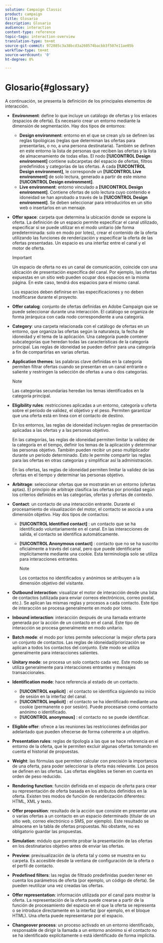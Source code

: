 ```yaml
---
solution: Campaign Classic
product: campaign
title: Glosario
description: Glosario
audience: interaction
content-type: reference
topic-tags: interaction-overview
translation-type: tm+mt
source-git-commit: 972885c3a38bcd3a260574bacbb3f507e11ae05b
workflow-type: tm+mt
source-wordcount: '0'
ht-degree: 0%

---
```



# Glosario{#glossary}

A continuación, se presenta la definición de los principales elementos de interacción.

* **Environment**: define lo que incluye un catálogo de ofertas y los enlaces (espacios de oferta). Es necesario crear un entorno mediante la dimensión de segmentación. Hay dos tipos de entornos:

   * **Design environment**: entorno en el que se crean y/o se definen las reglas tipológicas (reglas que determinan las ofertas para presentarlas, o no, a una persona destinataria). También se definen en este entorno la lista de personas que reciben las ofertas y la lista de almacenamiento de todas ellas. El nodo **[!UICONTROL Design environment]** contiene subcarpetas del espacio de ofertas, filtros predefinidos y categorías de las ofertas. A cada **[!UICONTROL Design environment]**, le corresponde un **[!UICONTROL Live environment]** de solo lectura, generado a partir de este mismo **[!UICONTROL Design environment]**.
   * **Live environment**: entorno vinculado a **[!UICONTROL Design environment]**. Contiene ofertas de solo lectura cuyo contenido e idoneidad se han aprobado a través de la **[!UICONTROL Design environment]**. Se deben seleccionar para introducirlos en un sitio web o insertarlos en un mensaje.

* **Offer space**: carpeta que determina la ubicación donde se expone la oferta. La definición de un espacio permite especificar el canal utilizado, especificar si se puede utilizar en el modo unitario (de forma predeterminada: solo en modo por lotes), crear el contenido de la oferta utilizando las funciones de renderización y especificar la oferta de las ofertas presentadas. Un espacio es una interfaz entre el canal y el motor de oferta.

   >[!IMPORTANT]
   >
   >Un espacio de oferta no es un canal de comunicación, coincide con una ubicación de presentación específica del canal. Por ejemplo, las ofertas expuestas en un sitio web pueden ocupar dos espacios en la misma página. En este caso, tendrá dos espacios para el mismo canal.
   >
   >Los espacios deben definirse en las especificaciones y no deben modificarse durante el proyecto.

* **Offer catalog**: conjunto de ofertas definidas en Adobe Campaign que se puede seleccionar durante una interacción. El catálogo se organiza de forma jerárquica con cada nodo correspondiente a una categoría.
* **Category**: una carpeta relacionada con el catálogo de ofertas en un entorno, que organiza las ofertas según la naturaleza, la fecha de idoneidad y el tema de la aplicación. Una categoría puede contener subcategorías que heredan todas las características de la categoría principal. Las reglas de idoneidad se pueden definir para una categoría a fin de compartirlas en varias ofertas.
* **Application themes**: las palabras clave definidas en la categoría permiten filtrar ofertas cuando se presentan en un canal entrante o saliente y restringen la selección de ofertas a una o dos categorías.

   >[!NOTE]
   >
   >Las categorías secundarias heredan los temas identificados en la categoría principal.

* **Eligibility rules**: restricciones aplicadas a un entorno, categoría u oferta sobre el periodo de validez, el objetivo y el peso. Permiten garantizar que una oferta está en línea con el contacto de destino.

   En los entornos, las reglas de idoneidad incluyen reglas de presentación aplicadas a las ofertas y a las personas objetivo.

   En las categorías, las reglas de idoneidad permiten limitar la validez de la categoría en el tiempo, definir los temas de la aplicación y determinar las personas objetivo. También pueden recibir un peso multiplicador durante un periodo determinado. Esto le permite compartir las reglas para las ofertas en otras categorías y simplificar así la administración.

   En las ofertas, las reglas de idoneidad permiten limitar la validez de las ofertas en el tiempo y determinar las personas objetivo.

* **Arbitrage**: seleccionar ofertas que se mostrarán en un entorno (ofertas aptas). El principio de arbitraje clasifica las ofertas por prioridad según los criterios definidos en las categorías, ofertas y ofertas de contexto.
* **Contact**: un contacto de una interacción entrante. Durante el procesamiento de visualización del motor, el contacto se asocia a una dimensión objetivo. Hay dos tipos de contactos:

   * **[!UICONTROL Identified contact]** : un contacto que se ha identificado voluntariamente en el canal. En las interacciones de salida, el contacto se identifica automáticamente.
   * **[!UICONTROL Anonymous contact]** : contacto que no se ha suscrito oficialmente a través del canal, pero que puede identificarse implícitamente mediante una cookie. Esta terminología solo se utiliza para interacciones entrantes.

      >[!NOTE]
      >
      >Los contactos no identificados y anónimos se atribuyen a la dimensión objetivo del visitante.

* **Outbound interaction**: visualizar el motor de interacción desde una lista de contactos (utilizada para enviar correos electrónicos, correo postal, etc.). Se aplican las mismas reglas y procesos a cada contacto. Este tipo de interacción se procesa generalmente en modo por lotes.
* **Inbound interaction**: interacción después de una llamada entrante generada por la acción de un contacto en el canal. Este tipo de interacción se procesa generalmente en modo unitario.
* **Batch mode**: el modo por lotes permite seleccionar la mejor oferta para un conjunto de contactos. Las reglas de idoneidad/priorización se aplican a todos los contactos del conjunto. Este modo se utiliza generalmente para interacciones salientes.
* **Unitary mode**: se procesa un solo contacto cada vez. Este modo se utiliza generalmente para interacciones entrantes y mensajes transaccionales.
* **Identification mode**: hace referencia al estado de un contacto.

   * **[!UICONTROL explicit]** : el contacto se identifica siguiendo su inicio de sesión en la interfaz del canal.
   * **[!UICONTROL implicit]** : el contacto se ha identificado mediante una cookie (permanente o por sesión). Puede procesarse como contacto anónimo o identificado.
   * **[!UICONTROL anonymous]** : el contacto no se puede identificar.

* **Eligible offer**: ofrece a las reuniones las restricciones definidas por adelantado que pueden ofrecerse de forma coherente a un objetivo.
* **Presentation rules**: reglas de tipología a las que se hace referencia en el entorno de la oferta, que le permiten excluir algunas ofertas tomando en cuenta el historial de propuestas.
* **Weight**: las fórmulas que permiten calcular con precisión la importancia de una oferta, para poder seleccionar la oferta más relevante. Los pesos se definen en las ofertas. Las ofertas elegibles se tienen en cuenta en orden de peso reducido.
* **Rendering function**: función definida en el espacio de oferta para crear su representación de oferta basada en los atributos definidos en la oferta. Existen tres modos de función de renderización diferentes: HTML, XML y texto.
* **Offer proposition**: resultado de la acción que consiste en presentar una o varias ofertas a un contacto en un espacio determinado (titular de un sitio web, correo electrónico o SMS, por ejemplo). Este resultado se almacena en la tabla de ofertas propuestas. No obstante, no es obligatorio guardar las propuestas.
* **Simulation**: módulo que permite probar la presentación de las ofertas en los destinatarios objetivo antes de enviar las ofertas.
* **Preview**: previsualización de la oferta tal y como se muestra en su carpeta. Es accesible desde la ventana de configuración de la oferta o el perfil de contacto.
* **Predefined filters**: las reglas de filtrado predefinidas pueden tener en cuenta los parámetros de oferta (por ejemplo, un código de oferta). Se pueden reutilizar una vez creadas las ofertas.
* **Offer representation**: información utilizada por el canal para mostrar la oferta. La representación de la oferta puede crearse a partir de la función de procesamiento del espacio en el que la oferta se representa o se introduce directamente en la interfaz (por ejemplo, en el bloque HTML). Una oferta puede representarse por el espacio.
* **Changeover process**: un proceso activado en un entorno identificado, responsable de dirigir la llamada a un entorno anónimo si el contacto no se ha identificado explícitamente o está identificado de forma implícita.

